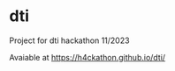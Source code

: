 # dti
Project for dti hackathon 11/2023

Avaiable at <a href="https://h4ckathon.github.io/dti/">https://h4ckathon.github.io/dti/</a>

